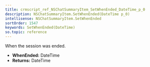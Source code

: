 ```yaml
---
title: crmscript_ref_NSChatSummaryItem_SetWhenEnded_DateTime_p_0
description: NSChatSummaryItem.SetWhenEnded(DateTime p_0)
intellisense: NSChatSummaryItem.SetWhenEnded
sortOrder: 1547
keywords: SetWhenEnded(DateTime)
so.topic: reference
---
```



When the session was ended.



* **WhenEnded:** DateTime
* **Returns:** DateTime


